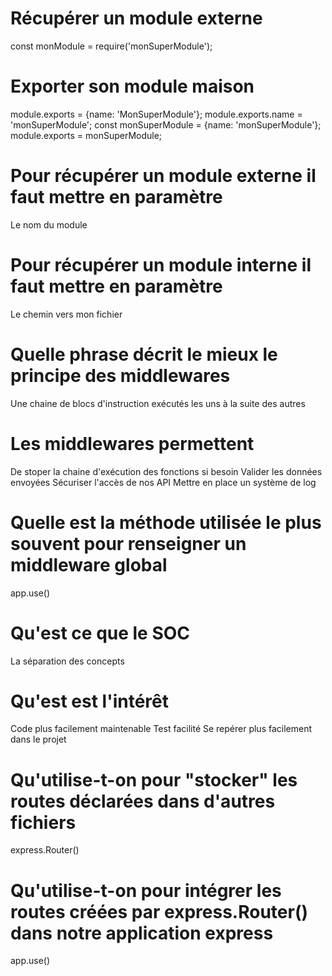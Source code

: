  
# Récupérer un module externe
const monModule = require('monSuperModule');
 
# Exporter son module maison
module.exports = {name: 'MonSuperModule'};
module.exports.name = 'monSuperModule';
const monSuperModule = {name: 'monSuperModule'}; module.exports = monSuperModule;
 
# Pour récupérer un module externe il faut mettre en paramètre
Le nom du module
 
# Pour récupérer un module interne il faut mettre en paramètre
Le chemin vers mon fichier

 
# Quelle phrase décrit le mieux le principe des middlewares
Une chaine de blocs d'instruction exécutés les uns à la suite des autres
 
# Les middlewares permettent
De stoper la chaine d'exécution des fonctions si besoin
Valider les données envoyées
Sécuriser l'accès de nos API
Mettre en place un système de log
 
# Quelle est la méthode utilisée le plus souvent pour renseigner un middleware global
app.use()

# Qu'est ce que le SOC
La séparation des concepts

# Qu'est est l'intérêt
Code plus facilement maintenable
Test facilité
Se repérer plus facilement dans le projet

# Qu'utilise-t-on pour "stocker" les routes déclarées dans d'autres fichiers
express.Router()

# Qu'utilise-t-on pour intégrer les routes créées par express.Router() dans notre application express
app.use()